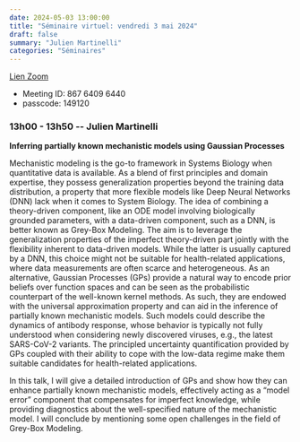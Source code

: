 ```yaml
---
date: 2024-05-03 13:00:00
title: "Séminaire virtuel: vendredi 3 mai 2024"
draft: false
summary: "Julien Martinelli"
categories: "Séminaires"
---
```



[Lien Zoom](https://u-bordeaux-fr.zoom.us/j/86764096440?pwd=b01qOG04RTMvRWNOVHBYR1ZIbkVaUT09)
* Meeting ID: 867 6409 6440
* passcode: 149120 


### 13h00 - 13h50 -- Julien Martinelli

**Inferring partially known mechanistic models using Gaussian Processes**

Mechanistic modeling is the go-to framework in Systems Biology when quantitative data is available. As a blend of first principles and domain expertise, they possess generalization properties beyond the training data distribution, a property that more flexible models like Deep Neural Networks (DNN) lack when it comes to System Biology. The idea of combining a theory-driven component, like an ODE model involving biologically grounded parameters, with a data-driven component, such as a DNN, is better known as Grey-Box Modeling. The aim is to leverage the generalization properties of the imperfect theory-driven part jointly with the flexibility inherent to data-driven models. While the latter is usually captured by a DNN, this choice might not be suitable for health-related applications, where data measurements are often scarce and heterogeneous. As an alternative, Gaussian Processes (GPs) provide a natural way to encode prior beliefs over function spaces and can be seen as the probabilistic counterpart of the well-known kernel methods. As such, they are endowed with the universal approximation property and can aid in the inference of partially known mechanistic models. Such models could describe the dynamics of antibody response, whose behavior is typically not fully understood when considering newly discovered viruses, e.g., the latest SARS-CoV-2 variants. The principled uncertainty quantification provided by GPs coupled with their ability to cope with the low-data regime make them suitable candidates for health-related applications.
 
In this talk, I will give a detailed introduction of GPs and show how they can enhance partially known mechanistic models, effectively acting as a “model error” component that compensates for imperfect knowledge, while providing diagnostics about the well-specified nature of the mechanistic model. I will conclude by mentioning some open challenges in the field of Grey-Box Modeling.
